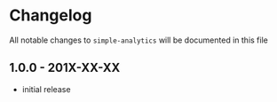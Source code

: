 # Changelog

All notable changes to `simple-analytics` will be documented in this file

## 1.0.0 - 201X-XX-XX

- initial release
